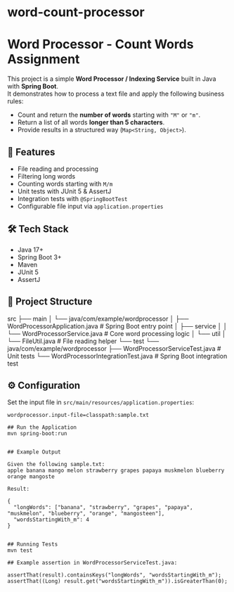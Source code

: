 # word-count-processor

# Word Processor - Count Words Assignment

This project is a simple **Word Processor / Indexing Service** built in Java with **Spring Boot**.  
It demonstrates how to process a text file and apply the following business rules:

- Count and return the **number of words** starting with `"M"` or `"m"`.
- Return a list of all words **longer than 5 characters**.
- Provide results in a structured way (`Map<String, Object>`).

## 🚀 Features
- File reading and processing
- Filtering long words
- Counting words starting with `M/m`
- Unit tests with JUnit 5 & AssertJ
- Integration tests with `@SpringBootTest`
- Configurable file input via `application.properties`

## 🛠️ Tech Stack
- Java 17+
- Spring Boot 3+
- Maven
- JUnit 5
- AssertJ

## 📂 Project Structure
src
├── main
│ └── java/com/example/wordprocessor
│ ├── WordProcessorApplication.java # Spring Boot entry point
│ ├── service
│ │ └── WordProcessorService.java # Core word processing logic
│ └── util
│ └── FileUtil.java # File reading helper
└── test
└── java/com/example/wordprocessor
├── WordProcessorServiceTest.java # Unit tests
└── WordProcessorIntegrationTest.java # Spring Boot integration test


## ⚙️ Configuration
Set the input file in `src/main/resources/application.properties`:

```properties
wordprocessor.input-file=classpath:sample.txt

## Run the Application
mvn spring-boot:run


## Example Output

Given the following sample.txt:
apple banana mango melon strawberry grapes papaya muskmelon blueberry orange mangoste

Result:

{
  "longWords": ["banana", "strawberry", "grapes", "papaya", "muskmelon", "blueberry", "orange", "mangosteen"],
  "wordsStartingWith_m": 4
}


## Running Tests
mvn test

## Example assertion in WordProcessorServiceTest.java:

assertThat(result).containsKeys("longWords", "wordsStartingWith_m");
assertThat((Long) result.get("wordsStartingWith_m")).isGreaterThan(0);
